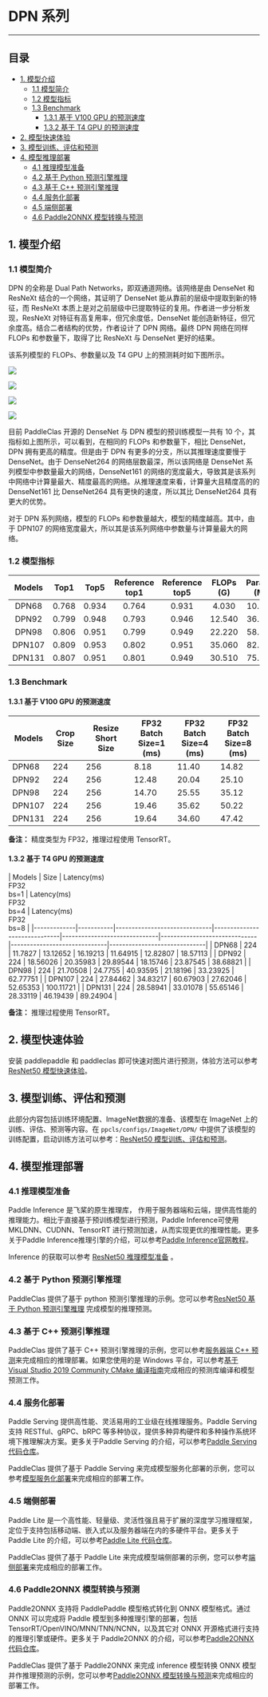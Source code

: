 # DPN 系列
-----

## 目录

- [1. 模型介绍](#1)
    - [1.1 模型简介](#1.1)
    - [1.2 模型指标](#1.2)
    - [1.3 Benchmark](#1.3)
      - [1.3.1 基于 V100 GPU 的预测速度](#1.3.1)
      - [1.3.2 基于 T4 GPU 的预测速度](#1.3.2)
- [2. 模型快速体验](#2)
- [3. 模型训练、评估和预测](#3)
- [4. 模型推理部署](#4)
  - [4.1 推理模型准备](#4.1)
  - [4.2 基于 Python 预测引擎推理](#4.2)
  - [4.3 基于 C++ 预测引擎推理](#4.3)
  - [4.4 服务化部署](#4.4)
  - [4.5 端侧部署](#4.5)
  - [4.6 Paddle2ONNX 模型转换与预测](#4.6)

<a name='1'></a>

## 1. 模型介绍

<a name='1.1'></a>

### 1.1 模型简介

DPN 的全称是 Dual Path Networks，即双通道网络。该网络是由 DenseNet 和 ResNeXt 结合的一个网络，其证明了 DenseNet 能从靠前的层级中提取到新的特征，而 ResNeXt 本质上是对之前层级中已提取特征的复用。作者进一步分析发现，ResNeXt 对特征有高复用率，但冗余度低，DenseNet 能创造新特征，但冗余度高。结合二者结构的优势，作者设计了 DPN 网络。最终 DPN 网络在同样 FLOPs 和参数量下，取得了比 ResNeXt 与 DenseNet 更好的结果。

该系列模型的 FLOPs、参数量以及 T4 GPU 上的预测耗时如下图所示。

![](../../images/models/T4_benchmark/t4.fp32.bs4.DPN.flops.png)

![](../../images/models/T4_benchmark/t4.fp32.bs4.DPN.params.png)

![](../../images/models/T4_benchmark/t4.fp32.bs4.DPN.png)

![](../../images/models/T4_benchmark/t4.fp16.bs4.DPN.png)

目前 PaddleClas 开源的 DenseNet 与 DPN 模型的预训练模型一共有 10 个，其指标如上图所示，可以看到，在相同的 FLOPs 和参数量下，相比 DenseNet，DPN 拥有更高的精度。但是由于 DPN 有更多的分支，所以其推理速度要慢于 DenseNet。由于 DenseNet264 的网络层数最深，所以该网络是 DenseNet 系列模型中参数量最大的网络，DenseNet161 的网络的宽度最大，导致其是该系列中网络中计算量最大、精度最高的网络。从推理速度来看，计算量大且精度高的的 DenseNet161 比 DenseNet264 具有更快的速度，所以其比 DenseNet264 具有更大的优势。

对于 DPN 系列网络，模型的 FLOPs 和参数量越大，模型的精度越高。其中，由于 DPN107 的网络宽度最大，所以其是该系列网络中参数量与计算量最大的网络。

<a name='1.2'></a>

### 1.2 模型指标

| Models      | Top1   | Top5   | Reference<br>top1 | Reference<br>top5 | FLOPs<br>(G) | Params<br>(M) |
|:--:|:--:|:--:|:--:|:--:|:--:|:--:|
| DPN68       | 0.768  | 0.934  | 0.764             | 0.931             | 4.030        | 10.780            |
| DPN92       | 0.799  | 0.948  | 0.793             | 0.946             | 12.540       | 36.290            |
| DPN98       | 0.806  | 0.951  | 0.799             | 0.949             | 22.220       | 58.460            |
| DPN107      | 0.809  | 0.953  | 0.802             | 0.951             | 35.060       | 82.970            |
| DPN131      | 0.807  | 0.951  | 0.801             | 0.949             | 30.510       | 75.360            |

### 1.3 Benchmark

<a name='1.3.1'></a>

#### 1.3.1 基于 V100 GPU 的预测速度

| Models                               | Crop Size | Resize Short Size | FP32<br/>Batch Size=1<br/>(ms) | FP32<br/>Batch Size=4<br/>(ms) | FP32<br/>Batch Size=8<br/>(ms) |
|-------------|-----------|-------------------|-------------------|-------------------|-------------------|
| DPN68       | 224       | 256               | 8.18              | 11.40             | 14.82             |
| DPN92       | 224       | 256               | 12.48             | 20.04             | 25.10             |
| DPN98       | 224       | 256               | 14.70             | 25.55             | 35.12             |
| DPN107      | 224       | 256               | 19.46             | 35.62             | 50.22             |
| DPN131      | 224       | 256               | 19.64             | 34.60             | 47.42             |

**备注：** 精度类型为 FP32，推理过程使用 TensorRT。

<a name='1.3.2'></a>

#### 1.3.2 基于 T4 GPU 的预测速度

| Models      | Size | Latency(ms)<br>FP32<br>bs=1 | Latency(ms)<br>FP32<br>bs=4 | Latency(ms)<br>FP32<br>bs=8 |
|-------------|-----------|------------------------------|------------------------------|------------------------------|------------------------------|------------------------------|------------------------------|
| DPN68       | 224       | 11.7827                      | 13.12652                     | 16.19213                     | 11.64915                     | 12.82807                     | 18.57113                     |
| DPN92       | 224       | 18.56026                     | 20.35983                     | 29.89544                     | 18.15746                     | 23.87545                     | 38.68821                     |
| DPN98       | 224       | 21.70508                     | 24.7755                      | 40.93595                     | 21.18196                     | 33.23925                     | 62.77751                     |
| DPN107      | 224       | 27.84462                     | 34.83217                     | 60.67903                     | 27.62046                     | 52.65353                     | 100.11721                    |
| DPN131      | 224       | 28.58941                     | 33.01078                     | 55.65146                     | 28.33119                     | 46.19439                     | 89.24904                     |

**备注：** 推理过程使用 TensorRT。

<a name="2"></a>

## 2. 模型快速体验

安装 paddlepaddle 和 paddleclas 即可快速对图片进行预测，体验方法可以参考[ResNet50 模型快速体验](./ResNet.md#2)。

<a name="3"></a>

## 3. 模型训练、评估和预测

此部分内容包括训练环境配置、ImageNet数据的准备、该模型在 ImageNet 上的训练、评估、预测等内容。在 `ppcls/configs/ImageNet/DPN/` 中提供了该模型的训练配置，启动训练方法可以参考：[ResNet50 模型训练、评估和预测](./ResNet.md#3-模型训练评估和预测)。

<a name="4"></a>

## 4. 模型推理部署

<a name="4.1"></a>

### 4.1 推理模型准备

Paddle Inference 是飞桨的原生推理库， 作用于服务器端和云端，提供高性能的推理能力。相比于直接基于预训练模型进行预测，Paddle Inference可使用 MKLDNN、CUDNN、TensorRT 进行预测加速，从而实现更优的推理性能。更多关于Paddle Inference推理引擎的介绍，可以参考[Paddle Inference官网教程](https://www.paddlepaddle.org.cn/documentation/docs/zh/guides/infer/inference/inference_cn.html)。

Inference 的获取可以参考 [ResNet50 推理模型准备](./ResNet.md#4.1) 。

<a name="4.2"></a>

### 4.2 基于 Python 预测引擎推理

PaddleClas 提供了基于 python 预测引擎推理的示例。您可以参考[ResNet50 基于 Python 预测引擎推理](./ResNet.md#4.2) 完成模型的推理预测。

<a name="4.3"></a>

### 4.3 基于 C++ 预测引擎推理

PaddleClas 提供了基于 C++ 预测引擎推理的示例，您可以参考[服务器端 C++ 预测](../../deployment/image_classification/cpp/linux.md)来完成相应的推理部署。如果您使用的是 Windows 平台，可以参考[基于 Visual Studio 2019 Community CMake 编译指南](../../deployment/image_classification/cpp/windows.md)完成相应的预测库编译和模型预测工作。

<a name="4.4"></a>

### 4.4 服务化部署

Paddle Serving 提供高性能、灵活易用的工业级在线推理服务。Paddle Serving 支持 RESTful、gRPC、bRPC 等多种协议，提供多种异构硬件和多种操作系统环境下推理解决方案。更多关于Paddle Serving 的介绍，可以参考[Paddle Serving 代码仓库](https://github.com/PaddlePaddle/Serving)。

PaddleClas 提供了基于 Paddle Serving 来完成模型服务化部署的示例，您可以参考[模型服务化部署](../../deployment/image_classification/paddle_serving.md)来完成相应的部署工作。

<a name="4.5"></a>

### 4.5 端侧部署

Paddle Lite 是一个高性能、轻量级、灵活性强且易于扩展的深度学习推理框架，定位于支持包括移动端、嵌入式以及服务器端在内的多硬件平台。更多关于 Paddle Lite 的介绍，可以参考[Paddle Lite 代码仓库](https://github.com/PaddlePaddle/Paddle-Lite)。

PaddleClas 提供了基于 Paddle Lite 来完成模型端侧部署的示例，您可以参考[端侧部署](../../deployment/image_classification/paddle_lite.md)来完成相应的部署工作。

<a name="4.6"></a>

### 4.6 Paddle2ONNX 模型转换与预测

Paddle2ONNX 支持将 PaddlePaddle 模型格式转化到 ONNX 模型格式。通过 ONNX 可以完成将 Paddle 模型到多种推理引擎的部署，包括TensorRT/OpenVINO/MNN/TNN/NCNN，以及其它对 ONNX 开源格式进行支持的推理引擎或硬件。更多关于 Paddle2ONNX 的介绍，可以参考[Paddle2ONNX 代码仓库](https://github.com/PaddlePaddle/Paddle2ONNX)。

PaddleClas 提供了基于 Paddle2ONNX 来完成 inference 模型转换 ONNX 模型并作推理预测的示例，您可以参考[Paddle2ONNX 模型转换与预测](../../deployment/image_classification/paddle2onnx.md)来完成相应的部署工作。
